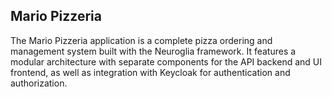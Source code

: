 ## Mario Pizzeria

The Mario Pizzeria application is a complete pizza ordering and management system built with the Neuroglia framework.
It features a modular architecture with separate components for the API backend and UI frontend, as well as integration with Keycloak for authentication and authorization.
